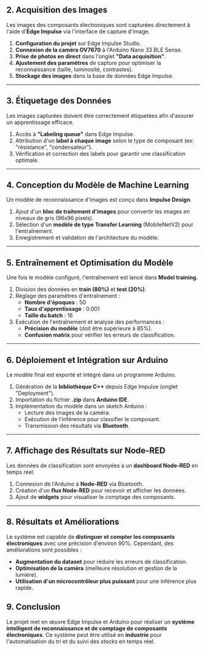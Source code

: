 ## 2. Acquisition des Images

Les images des composants électroniques sont capturées directement à l'aide d'**Edge Impulse** via l'interface de capture d'image.

1. **Configuration du projet** sur Edge Impulse Studio.
2. **Connexion de la caméra OV7670** à l'Arduino Nano 33 BLE Sense.
3. **Prise de photos en direct** dans l'onglet **"Data acquisition"**.
4. **Ajustement des paramètres** de capture pour optimiser la reconnaissance (taille, luminosité, contrastes).
5. **Stockage des images** dans la base de données Edge Impulse.

---

## 3. Étiquetage des Données

Les images capturées doivent être correctement étiquetées afin d'assurer un apprentissage efficace.

1. Accès à **"Labeling queue"** dans Edge Impulse.
2. Attribution d'un **label à chaque image** selon le type de composant (ex: "résistance", "condensateur").
3. Vérification et correction des labels pour garantir une classification optimale.

---

## 4. Conception du Modèle de Machine Learning

Un modèle de reconnaissance d'images est conçu dans **Impulse Design**.

1. Ajout d'un **bloc de traitement d'images** pour convertir les images en niveaux de gris (96x96 pixels).
2. Sélection d'un **modèle de type Transfer Learning** (MobileNetV2) pour l'entraînement.
3. Enregistrement et validation de l'architecture du modèle.

---

## 5. Entraînement et Optimisation du Modèle

Une fois le modèle configuré, l'entraînement est lancé dans **Model training**.

1. Division des données en **train (80%)** et **test (20%)**.
2. Réglage des paramètres d'entraînement :
   - **Nombre d'époques** : 50
   - **Taux d'apprentissage** : 0.001
   - **Taille du batch** : 16
3. Exécution de l'entraînement et analyse des performances :
   - **Précision du modèle** (doit être supérieure à 85%).
   - **Confusion matrix** pour vérifier les erreurs de classification.

---

## 6. Déploiement et Intégration sur Arduino

Le modèle final est exporté et intégré dans un programme Arduino.

1. Génération de la **bibliothèque C++** depuis Edge Impulse (onglet "Deployment").
2. Importation du fichier **.zip** dans **Arduino IDE**.
3. Implémentation du modèle dans un sketch Arduino :
   - Lecture des images de la caméra.
   - Exécution de l'inférence pour classifier le composant.
   - Transmission des résultats via **Bluetooth**.

---

## 7. Affichage des Résultats sur Node-RED

Les données de classification sont envoyées à un **dashboard Node-RED** en temps réel.

1. Connexion de l'Arduino à **Node-RED** via Bluetooth.
2. Création d'un **flux Node-RED** pour recevoir et afficher les données.
3. Ajout de **widgets** pour visualiser le comptage des composants.

---

## 8. Résultats et Améliorations

Le système est capable de **distinguer et compter les composants électroniques** avec une précision d'environ 90%. Cependant, des améliorations sont possibles :

- **Augmentation du dataset** pour réduire les erreurs de classification.
- **Optimisation de la caméra** (meilleure résolution et gestion de la lumière).
- **Utilisation d'un microcontrôleur plus puissant** pour une inférence plus rapide.



## 9. Conclusion

Le projet met en œuvre Edge Impulse et Arduino pour réaliser un **système intelligent de reconnaissance et de comptage de composants électroniques**. Ce système peut être utilisé en **industrie** pour l'automatisation du tri et du suivi des stocks en temps réel.


